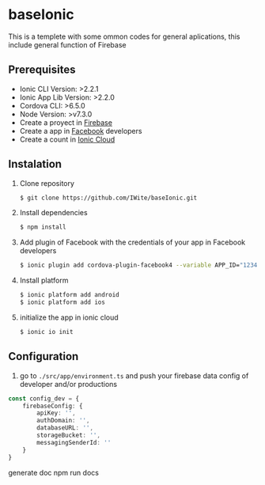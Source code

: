 # baseIonic

This is a templete with some ommon codes for general aplications, this include general function of Firebase

## Prerequisites

* Ionic CLI Version: >2.2.1   
* Ionic App Lib Version: >2.2.0    
* Cordova CLI: >6.5.0  
* Node Version: >v7.3.0
* Create a proyect in [Firebase](https://firebase.google.com/)
* Create a app in [Facebook](https://developers.facebook.com/) developers
* Create a count in [Ionic Cloud](https://ionic.io/cloud)


## Instalation

1.  Clone repository
	``` bash
	$ git clone https://github.com/IWite/baseIonic.git
	```
2. Install dependencies
	``` bash
	$ npm install
	```
3. Add plugin of Facebook with the credentials of your app in Facebook developers
	```bash
	$ ionic plugin add cordova-plugin-facebook4 --variable APP_ID="123456789" --variable APP_NAME="myApplication"
	``` 

4. Install platform
	``` bash
	$ ionic platform add android
	$ ionic platform add ios
	```

5. initialize the app in ionic cloud
	``` bash
	$ ionic io init
	```

## Configuration

1. go to `./src/app/environment.ts` and push your firebase data config of developer and/or productions
```typescript
const config_dev = {
	firebaseConfig: {
		apiKey: '',
		authDomain: '',
		databaseURL: '',
		storageBucket: '',
		messagingSenderId: ''
	}
}
```


generate doc 
npm run docs